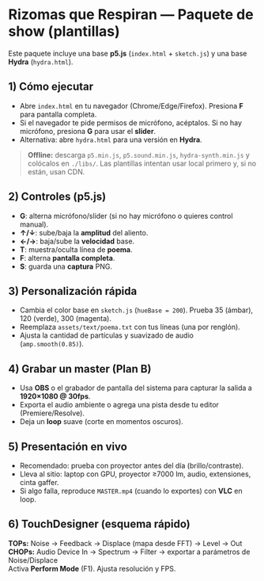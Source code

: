 # Rizomas que Respiran — Paquete de show (plantillas)
Este paquete incluye una base **p5.js** (`index.html` + `sketch.js`) y una base **Hydra** (`hydra.html`).

## 1) Cómo ejecutar
- Abre `index.html` en tu navegador (Chrome/Edge/Firefox). Presiona **F** para pantalla completa.
- Si el navegador te pide permisos de micrófono, acéptalos. Si no hay micrófono, presiona **G** para usar el **slider**.
- Alternativa: abre `hydra.html` para una versión en **Hydra**.

> **Offline:** descarga `p5.min.js`, `p5.sound.min.js`, `hydra-synth.min.js` y colócalos en `./libs/`. Las plantillas intentan usar local primero y, si no están, usan CDN.

## 2) Controles (p5.js)
- **G**: alterna micrófono/slider (si no hay micrófono o quieres control manual).
- **↑/↓**: sube/baja la **amplitud** del aliento.
- **←/→**: baja/sube la **velocidad** base.
- **T**: muestra/oculta línea de **poema**.
- **F**: alterna **pantalla completa**.
- **S**: guarda una **captura** PNG.

## 3) Personalización rápida
- Cambia el color base en `sketch.js` (`hueBase = 200`). Prueba 35 (ámbar), 120 (verde), 300 (magenta).
- Reemplaza `assets/text/poema.txt` con tus líneas (una por renglón).
- Ajusta la cantidad de partículas y suavizado de audio (`amp.smooth(0.85)`).

## 4) Grabar un master (Plan B)
- Usa **OBS** o el grabador de pantalla del sistema para capturar la salida a **1920×1080 @ 30fps**.
- Exporta el audio ambiente o agrega una pista desde tu editor (Premiere/Resolve).
- Deja un **loop** suave (corte en momentos oscuros).

## 5) Presentación en vivo
- Recomendado: prueba con proyector antes del día (brillo/contraste).
- Lleva al sitio: laptop con GPU, proyector ≥7000 lm, audio, extensiones, cinta gaffer.
- Si algo falla, reproduce `MASTER.mp4` (cuando lo exportes) con **VLC** en loop.

## 6) TouchDesigner (esquema rápido)
**TOPs:** Noise → Feedback → Displace (mapa desde FFT) → Level → Out  
**CHOPs:** Audio Device In → Spectrum → Filter → exportar a parámetros de Noise/Displace  
Activa **Perform Mode** (F1). Ajusta resolución y FPS.
